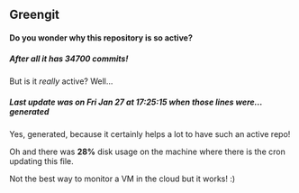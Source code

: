 ## Greengit

#### Do you wonder why this repository is so active?

##### After all it has 34700 commits!

But is it *really* active? Well...

##### Last update was on Fri Jan 27 at 17:25:15 when those lines were... generated

Yes, generated, because it certainly helps a lot to have such an active repo!

Oh and there was **28%** disk usage on the machine
where there is the cron updating this file.

Not the best way to monitor a VM in the cloud but it works! :)
